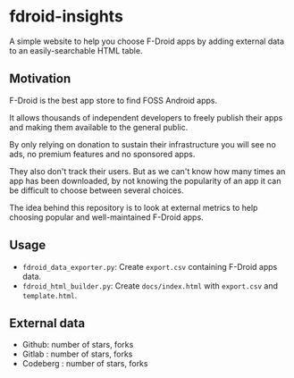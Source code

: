 # fdroid-insights

A simple website to help you choose F-Droid apps by adding external data to an easily-searchable HTML table.

## Motivation

F-Droid is the best app store to find FOSS Android apps.

It allows thousands of independent developers to freely publish their apps and making them available to the general public.

By only relying on donation to sustain their infrastructure you will see no ads, no premium features and no sponsored apps.

They also don't track their users. But as we can't know how many times an app has been downloaded, by not knowing the popularity of an app it can be difficult to choose between several choices.

The idea behind this repository is to look at external metrics to help choosing popular and well-maintained F-Droid apps.


## Usage

- `fdroid_data_exporter.py`: Create `export.csv` containing F-Droid apps data.
- `fdroid_html_builder.py`: Create `docs/index.html` with `export.csv` and `template.html`.

## External data

- Github: number of stars, forks
- Gitlab : number of stars, forks
- Codeberg : number of stars, forks
